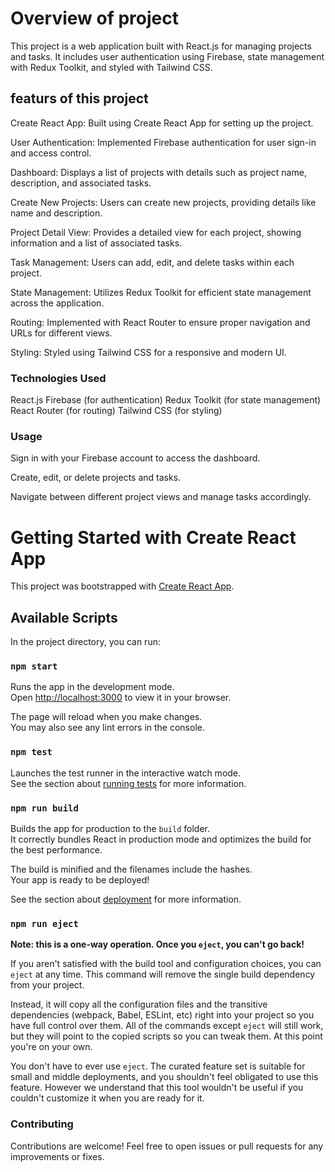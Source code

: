 # Overview of project
This project is a web application built with React.js for managing projects and tasks. It includes user authentication using Firebase, state management with Redux Toolkit, and styled with Tailwind CSS.

## featurs of this project
Create React App: Built using Create React App for setting up the project.

User Authentication: Implemented Firebase authentication for user sign-in and access control.

Dashboard: Displays a list of projects with details such as project name, description, and associated tasks.

Create New Projects: Users can create new projects, providing details like name and description.

Project Detail View: Provides a detailed view for each project, showing information and a list of associated tasks.

Task Management: Users can add, edit, and delete tasks within each project.

State Management: Utilizes Redux Toolkit for efficient state management across the application.

Routing: Implemented with React Router to ensure proper navigation and URLs for different views.

Styling: Styled using Tailwind CSS for a responsive and modern UI.

### Technologies Used

React.js
Firebase (for authentication)
Redux Toolkit (for state management)
React Router (for routing)
Tailwind CSS (for styling)

### Usage

Sign in with your Firebase account to access the dashboard.

Create, edit, or delete projects and tasks.

Navigate between different project views and manage tasks accordingly.


# Getting Started with Create React App

This project was bootstrapped with [Create React App](https://github.com/facebook/create-react-app).

## Available Scripts

In the project directory, you can run:

### `npm start`

Runs the app in the development mode.\
Open [http://localhost:3000](http://localhost:3000) to view it in your browser.

The page will reload when you make changes.\
You may also see any lint errors in the console.

### `npm test`

Launches the test runner in the interactive watch mode.\
See the section about [running tests](https://facebook.github.io/create-react-app/docs/running-tests) for more information.

### `npm run build`

Builds the app for production to the `build` folder.\
It correctly bundles React in production mode and optimizes the build for the best performance.

The build is minified and the filenames include the hashes.\
Your app is ready to be deployed!

See the section about [deployment](https://facebook.github.io/create-react-app/docs/deployment) for more information.

### `npm run eject`

**Note: this is a one-way operation. Once you `eject`, you can't go back!**

If you aren't satisfied with the build tool and configuration choices, you can `eject` at any time. This command will remove the single build dependency from your project.

Instead, it will copy all the configuration files and the transitive dependencies (webpack, Babel, ESLint, etc) right into your project so you have full control over them. All of the commands except `eject` will still work, but they will point to the copied scripts so you can tweak them. At this point you're on your own.

You don't have to ever use `eject`. The curated feature set is suitable for small and middle deployments, and you shouldn't feel obligated to use this feature. However we understand that this tool wouldn't be useful if you couldn't customize it when you are ready for it.


### Contributing

Contributions are welcome! Feel free to open issues or pull requests for any improvements or fixes.


